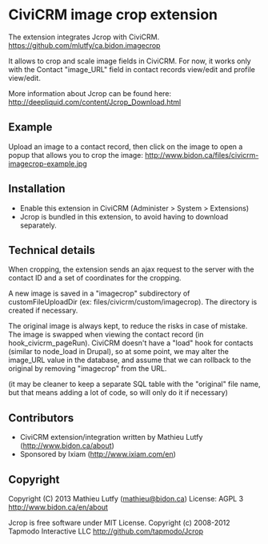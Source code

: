 CiviCRM image crop extension
============================

The extension integrates Jcrop with CiviCRM.
https://github.com/mlutfy/ca.bidon.imagecrop

It allows to crop and scale image fields in CiviCRM.
For now, it works only with the Contact "image_URL" field
in contact records view/edit and profile view/edit.

More information about Jcrop can be found here:
http://deepliquid.com/content/Jcrop_Download.html

Example
-------

Upload an image to a contact record, then click on the image to open
a popup that allows you to crop the image:
http://www.bidon.ca/files/civicrm-imagecrop-example.jpg

Installation
------------

* Enable this extension in CiviCRM (Administer > System > Extensions)
* Jcrop is bundled in this extension, to avoid having to download separately.

Technical details
-----------------

When cropping, the extension sends an ajax request to the server with the
contact ID and a set of coordinates for the cropping.

A new image is saved in a "imagecrop" subdirectory of customFileUploadDir
(ex: files/civicrm/custom/imagecrop). The directory is created if necessary.

The original image is always kept, to reduce the risks in case of mistake.
The image is swapped when viewing the contact record (in hook_civicrm_pageRun).
CiviCRM doesn't have a "load" hook for contacts (similar to node_load in Drupal),
so at some point, we may alter the image_URL value in the database, and assume
that we can rollback to the original by removing "imagecrop" from the URL.

(it may be cleaner to keep a separate SQL table with the "original" file name,
but that means adding a lot of code, so will only do it if necessary)

Contributors
------------

* CiviCRM extension/integration written by Mathieu Lutfy (http://www.bidon.ca/about)
* Sponsored by Ixiam (http://www.ixiam.com/en)

Copyright
---------

Copyright (C) 2013 Mathieu Lutfy (mathieu@bidon.ca)
License: AGPL 3
http://www.bidon.ca/en/about

Jcrop is free software under MIT License.
Copyright (c) 2008-2012 Tapmodo Interactive LLC
http://github.com/tapmodo/Jcrop

